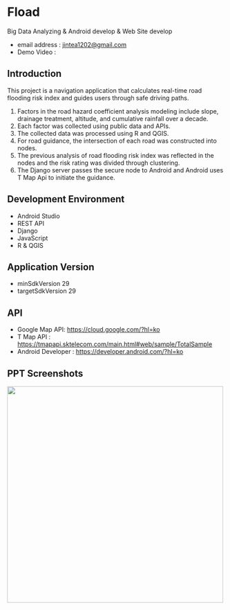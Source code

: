 # Fload
Big Data Analyzing & Android develop & Web Site develop<br>
- email address : jintea1202@gmail.com <br>
- Demo Video : 

## Introduction
This project is a navigation application that calculates real-time road flooding risk index and guides users through safe driving paths.
1. Factors in the road hazard coefficient analysis modeling include slope, drainage treatment, altitude, and cumulative rainfall over a decade.
2. Each factor was collected using public data and APIs.
3. The collected data was processed using R and QGIS.
4. For road guidance, the intersection of each road was constructed into nodes.
5. The previous analysis of road flooding risk index was reflected in the nodes and the risk rating was divided through clustering.
6. The Django server passes the secure node to Android and Android uses T Map Api to initiate the guidance.


## Development Environment
- Android Studio
- REST API
- Django
- JavaScript
- R & QGIS

## Application Version
- minSdkVersion 29
- targetSdkVersion 29

## API
- Google Map API: https://cloud.google.com/?hl=ko
- T Map API : https://tmapapi.sktelecom.com/main.html#web/sample/TotalSample
- Android Developer : https://developer.android.com/?hl=ko

## PPT Screenshots
<img width="500" src="https://user-images.githubusercontent.com/62741210/92693464-a5212e00-f380-11ea-86a7-ef61b6233b39.PNG">
